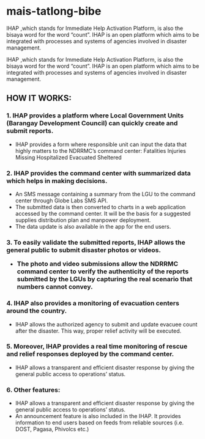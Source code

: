 # mais-tatlong-bibe
IHAP ,which stands for Immediate Help Activation Platform, is also the bisaya word for the word “count”.  IHAP is an open platform which aims to be integrated with processes and systems of agencies involved in disaster management. 



IHAP ,which stands for Immediate Help Activation Platform, is also the bisaya word for the word “count”. 
IHAP is an open platform which aims to be integrated with processes and systems of agencies involved in disaster management. 

<h2>HOW IT WORKS:</h2>

<h3>1. IHAP provides a platform where Local Government Units (Barangay Development Council) can quickly create and submit reports.</h3>
<ul>
<li>
IHAP provides a form where responsible unit can input the data that highly matters to the NDRRMC’s command center:
	Fatalities
	Injuries
	Missing
	Hospitalized
	Evacuated
	Sheltered</li></ul>
<h3>2. IHAP provides the command center with summarized data which helps in making decisions.  </h3>
<ul><li>An SMS message containing a summary from the LGU to the command center through Globe Labs SMS API. </li>

<li>The submitted data is then converted to charts in a web application accessed by the command center. It will be the basis for a suggested supplies distribution plan and manpower deployment.</li>
<li>The data update is also available in the app for the end users.</li></ul>
<h3>3. To easily validate the submitted reports, IHAP allows the general public to submit disaster photos or videos.
<ul><li>The photo and video submissions allow the NDRRMC command center to verify the authenticity of the reports submitted by the LGUs by capturing the real scenario that numbers cannot convey.</li></ul>
<h3>4. IHAP also provides a monitoring of evacuation centers around the country.</h3>
<ul><li>IHAP allows the authorized agency to submit and update evacuee count after the disaster. This way, proper relief activity will be executed. </li></ul>
<h3>5. Moreover, IHAP provides a real time monitoring of rescue and relief responses deployed by the command center.</h3> 
<ul><li>IHAP allows a transparent and efficient disaster response by giving the general public access to operations’ status.</li></ul>
<h3>6. Other features:</h3>
<ul><li>IHAP allows a transparent and efficient disaster response by giving the general public access to operations’ status.</li>
<li>An announcement feature is also included in the IHAP. It provides information to end users based on feeds from reliable sources (i.e. DOST, Pagasa, Phivolcs etc.)</li></ul>







	


	


